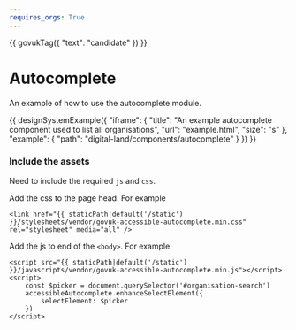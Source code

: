 ```yaml
---
requires_orgs: True
---
```

{{ govukTag({
  "text": "candidate"
}) }}

# Autocomplete 

An example of how to use the autocomplete module.

{{ designSystemExample({
"iframe": {
    "title": "An example autocomplete component used to list all organisations",
    "url": "example.html",
    "size": "s"
},
"example": {
    "path": "digital-land/components/autocomplete"
}
}) }}


### Include the assets

Need to include the required `js` and `css`.

Add the css to the page head. For example

    <link href="{{ staticPath|default('/static') }}/stylesheets/vendor/govuk-accessible-autocomplete.min.css" rel="stylesheet" media="all" />

Add the js to end of the `<body>`. For example

    <script src="{{ staticPath|default('/static') }}/javascripts/vendor/govuk-accessible-autocomplete.min.js"></script>
    <script>
        const $picker = document.querySelector('#organisation-search')
        accessibleAutocomplete.enhanceSelectElement({
            selectElement: $picker
        })
    </script>

